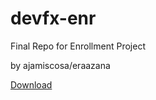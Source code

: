 # devfx-enr
Final Repo for Enrollment Project

by ajamiscosa/eraazana



<a href='https://github.com/devfinity-fx/devfx-enr/archive/master.zip'>Download</a>
